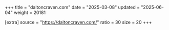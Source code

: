 +++
title = "daltoncraven.com"
date = "2025-03-08"
updated = "2025-06-04"
weight = 20181

[extra]
source = "https://daltoncraven.com/"
ratio = 30
size = 20
+++
